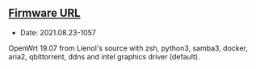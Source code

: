 ## [Firmware URL](https://github.com/hepsontam/Actions-OpenWrt/releases/tag/2021.08.23-1057)
- Date: 2021.08.23-1057

OpenWrt 19.07 from Lienol's source with zsh, python3, samba3, docker, aria2, qbittorrent, ddns and intel graphics driver (default).
